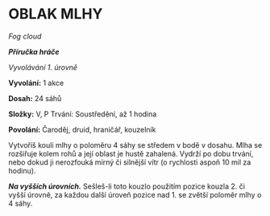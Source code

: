 # OBLAK MLHY

*Fog cloud*

***Příručka hráče***

*Vyvolávání 1. úrovně*

**Vyvolání:** 1 akce

**Dosah:** 24 sáhů

**Složky:** V, P Trvání: Soustředění, až 1 hodina

**Povolání:** Čaroděj, druid, hraničář, kouzelník

Vytvoříš kouli mlhy o poloměru 4 sáhy se středem v bodě v dosahu. Mlha se rozšiřuje kolem rohů a její oblast je hustě zahalená. Vydrží po dobu trvání, nebo dokud ji nerozfouká mírný či silnější vítr (o rychlosti aspoň 10 mil za hodinu).

***Na vyšších úrovních.*** Sešleš-li toto kouzlo použitím pozice kouzla 2. či vyšší úrovně, za každou další úroveň pozice nad 1. se zvětší poloměr mlhy o 4 sáhy.
